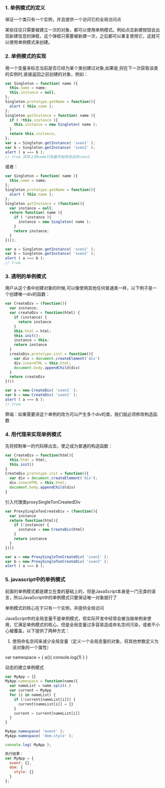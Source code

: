### 1. 单例模式的定义

保证一个类只有一个实例，并且提供一个访问它的全局访问点

某些往往只需要被建立一次的对象，都可以使用单例模式。例如点击新建按钮会出现新建信息的弹框，这个弹框只需要被新建一次，之后都可以重复使用它，这就可以使用单例模式来创建。

### 2. 单例模式的实现

用一个变量来标志当前是否已经为某个类创建过对象,如果是,则在下一次获取该类的实例时,直接返回之前创建的对象，例如：
```JavaScript
var Singleton = function( name ){
  this.name = name;
  this.instance = null;
};
Singleton.prototype.getName = function(){
  alert ( this.name );
};
Singleton.getInstance = function( name ){
  if ( !this.instance ){
    this.instance = new Singleton( name );
  }
  return this.instance;
};
var a = Singleton.getInstance( 'sven1' );
var b = Singleton.getInstance( 'sven2' );
alert ( a === b );
// true 实际上的name只有最开始传进去的sven1
```
或者：
```JavaScript
var Singleton = function( name ){
  this.name = name;
};
Singleton.prototype.getName = function(){
  alert ( this.name );
};
Singleton.getInstance = (function(){
  var instance = null;
  return function( name ){
    if ( !instance ){
      instance = new Singleton( name );
    }
    return instance;
  }
})();

var a = Singleton.getInstance( 'sven1' );
var b = Singleton.getInstance( 'sven2' );
alert ( a === b );
// true
```

### 3. 透明的单例模式

用户从这个类中创建对象的时候,可以像使用其他任何普通类一样，以下例子是一个创建唯一div的函数：
```JavaScript
var CreateDiv = (function(){
  var instance;
  var createDiv = function(html) {
    if (instance) {
      return instance
    }
    this.html = html;
    this.init();
    instance = this;
    return instance
  }
  createDiv.prototype.init = function(){
    var div = document.createElement('div')
    div.innerHTML = this.html;
    document.body.appendChild(div)
  }
  return createDiv
})()

var a = new CreateDiv( 'sven1' );
var b = new CreateDiv( 'sven2' );
alert ( a === b );
// true

```
弊端：如果需要讲这个单例的改为可以产生多个div的类，我们就必须修改构造函数

### 4. 用代理来实现单例模式

先将控制单一的代码移出去，使之成为普通的构造函数：
```JavaScript
var CreateDiv = function(html){
  this.html = html;
  this.init()
}
CreateDiv.prototype.init = function(){
  var div = document.createElement('div');
  div.innerHTML = this.html;
  document.body.appendChild(div)
}
```
引入代理类proxySingleTonCreatedDiv
```JavaScript
var ProxySingleTonCreateDiv = (function(){
  var instance
  return function(html){
    if (!instance) {
      instance = new CreateDiv(html)
    }
    return instance
  }
})()

var a = new ProxySingleTonCreateDiv( 'sven1' );
var b = new ProxySingleTonCreateDiv( 'sven2' );
alert ( a === b );
```

### 5. javascript中的单例模式

前面的单例模式都是建立在类的基础上的，但是JavaScript本身是一门无类的语言，所以JavaScript中的单例模式只要保证唯一对象就行了

单例模式的核心在于只有一个实例，并提供全局访问

JavaScript中的全局变量不是单例模式，但实际开发中经常会被当做单例来使用，它满足单例模式的核心，但是全局变量过多容易造成命名空间污染，或者不小心被覆盖，以下提供了两种方式：

1. 使用命名空间来减少全局变量（定义一个全局变量的对象，将其他参数定义为该对象的一个属性）

  var namespace = {
    a(){
      console.log(1)
    }
  }
  
  动态的建立单例模式
  ```JavaScript
  var MyApp = {}
  MyApp.namespace = function(name){
    var nameList = name.split(.)
    var current = MyApp
    for (i in nameList) {
      if (!current[nameList[i]]) {
        current[nameList[i]] = {}
      }
      current = current[nameList[i]]
    }
  }
  
  MyApp.namespace( 'event' );
  MyApp.namespace( 'dom.style' );

  console.log( MyApp );

  执行结果：
  var MyApp = {
    event: {},
    dom: {
      style: {}
    }
  };
  ```
  







